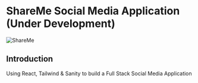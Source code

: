 # ShareMe Social Media Application (Under Development)

![ShareMe](https://i.ibb.co/8cLfj3X/image.png)

## Introduction

Using React, Tailwind & Sanity to build a Full Stack Social Media Application
